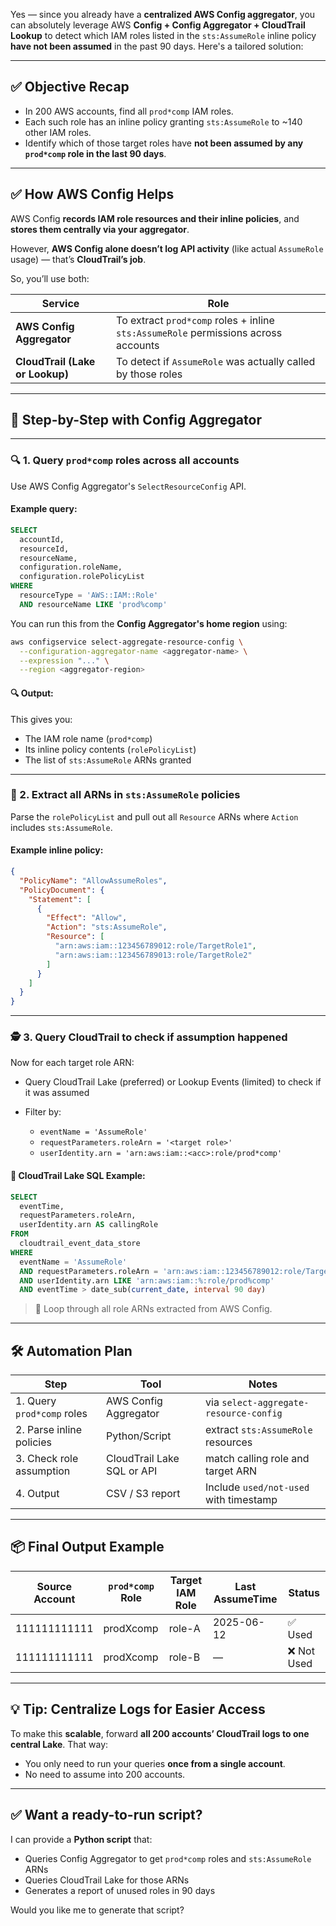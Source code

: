 Yes — since you already have a **centralized AWS Config aggregator**, you can absolutely leverage AWS **Config + Config Aggregator + CloudTrail Lookup** to detect which IAM roles listed in the `sts:AssumeRole` inline policy **have not been assumed** in the past 90 days. Here's a tailored solution:

---

## ✅ **Objective Recap**

* In 200 AWS accounts, find all `prod*comp` IAM roles.
* Each such role has an inline policy granting `sts:AssumeRole` to \~140 other IAM roles.
* Identify which of those target roles have **not been assumed by any `prod*comp` role in the last 90 days**.

---

## ✅ How AWS Config Helps

AWS Config **records IAM role resources and their inline policies**, and **stores them centrally via your aggregator**.

However, **AWS Config alone doesn’t log API activity** (like actual `AssumeRole` usage) — that’s **CloudTrail’s job**.

So, you’ll use both:

| Service                         | Role                                                                               |
| ------------------------------- | ---------------------------------------------------------------------------------- |
| **AWS Config Aggregator**       | To extract `prod*comp` roles + inline `sts:AssumeRole` permissions across accounts |
| **CloudTrail (Lake or Lookup)** | To detect if `AssumeRole` was actually called by those roles                       |

---

## 🧭 Step-by-Step with Config Aggregator

---

### 🔍 1. **Query `prod*comp` roles across all accounts**

Use AWS Config Aggregator's `SelectResourceConfig` API.

#### Example query:

```sql
SELECT
  accountId,
  resourceId,
  resourceName,
  configuration.roleName,
  configuration.rolePolicyList
WHERE
  resourceType = 'AWS::IAM::Role'
  AND resourceName LIKE 'prod%comp'
```

You can run this from the **Config Aggregator's home region** using:

```bash
aws configservice select-aggregate-resource-config \
  --configuration-aggregator-name <aggregator-name> \
  --expression "..." \
  --region <aggregator-region>
```

#### 🔍 Output:

This gives you:

* The IAM role name (`prod*comp`)
* Its inline policy contents (`rolePolicyList`)
* The list of `sts:AssumeRole` ARNs granted

---

### 📜 2. **Extract all ARNs in `sts:AssumeRole` policies**

Parse the `rolePolicyList` and pull out all `Resource` ARNs where `Action` includes `sts:AssumeRole`.

#### Example inline policy:

```json
{
  "PolicyName": "AllowAssumeRoles",
  "PolicyDocument": {
    "Statement": [
      {
        "Effect": "Allow",
        "Action": "sts:AssumeRole",
        "Resource": [
          "arn:aws:iam::123456789012:role/TargetRole1",
          "arn:aws:iam::123456789013:role/TargetRole2"
        ]
      }
    ]
  }
}
```

---

### 🕵️ 3. **Query CloudTrail to check if assumption happened**

Now for each target role ARN:

* Query CloudTrail Lake (preferred) or Lookup Events (limited) to check if it was assumed
* Filter by:

  * `eventName = 'AssumeRole'`
  * `requestParameters.roleArn = '<target role>'`
  * `userIdentity.arn = 'arn:aws:iam::<acc>:role/prod*comp'`

#### 📘 CloudTrail Lake SQL Example:

```sql
SELECT
  eventTime,
  requestParameters.roleArn,
  userIdentity.arn AS callingRole
FROM
  cloudtrail_event_data_store
WHERE
  eventName = 'AssumeRole'
  AND requestParameters.roleArn = 'arn:aws:iam::123456789012:role/TargetRole1'
  AND userIdentity.arn LIKE 'arn:aws:iam::%:role/prod%comp'
  AND eventTime > date_sub(current_date, interval 90 day)
```

> 🔁 Loop through all role ARNs extracted from AWS Config.

---

## 🛠️ Automation Plan

| Step                       | Tool                       | Notes                                  |
| -------------------------- | -------------------------- | -------------------------------------- |
| 1. Query `prod*comp` roles | AWS Config Aggregator      | via `select-aggregate-resource-config` |
| 2. Parse inline policies   | Python/Script              | extract `sts:AssumeRole` resources     |
| 3. Check role assumption   | CloudTrail Lake SQL or API | match calling role and target ARN      |
| 4. Output                  | CSV / S3 report            | Include `used/not-used` with timestamp |

---

## 📦 Final Output Example

| Source Account | `prod*comp` Role | Target IAM Role | Last AssumeTime | Status     |
| -------------- | ---------------- | --------------- | --------------- | ---------- |
| 111111111111   | prodXcomp        | role-A          | 2025-06-12      | ✅ Used     |
| 111111111111   | prodXcomp        | role-B          | —               | ❌ Not Used |

---

## 💡 Tip: Centralize Logs for Easier Access

To make this **scalable**, forward **all 200 accounts’ CloudTrail logs to one central Lake**. That way:

* You only need to run your queries **once from a single account**.
* No need to assume into 200 accounts.

---

## ✅ Want a ready-to-run script?

I can provide a **Python script** that:

* Queries Config Aggregator to get `prod*comp` roles and `sts:AssumeRole` ARNs
* Queries CloudTrail Lake for those ARNs
* Generates a report of unused roles in 90 days

Would you like me to generate that script?
